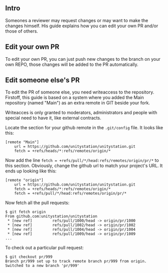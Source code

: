 ## Intro
Someones a reviewer may request changes or may want to make the changes himself. His guide explains how you can edit your own PR and/or those of others.

## Edit your own PR
To edit your own PR, you can just push new changes to the branch on your own REPO, those changes will be added to the PR automatically. 

## Edit someone else's PR
To edit the PR of someone else, you need writeaccess to the repository.
Firstoff, this guide is based on a system where you added the Main repository (named "Main") as an extra remote in GIT beside your fork.

Writeacces is only granted to moderators, administrators and people with special need to have it, like external contracts.

Locate the section for your github remote in the `.git/config` file. It looks like this:

```
[remote "Main"]
	url = https://github.com/unitystation/unitystation.git
	fetch = +refs/heads/*:refs/remotes/origin/*
```

Now add the line `fetch = +refs/pull/*/head:refs/remotes/origin/pr/*` to this section. Obviously, change the github url to match your project's URL. It ends up looking like this:

```
[remote "origin"]
	url = https://github.com/unitystation/unitystation.git
	fetch = +refs/heads/*:refs/remotes/origin/*
	fetch = +refs/pull/*/head:refs/remotes/origin/pr/*
```

Now fetch all the pull requests:

```
$ git fetch origin
From github.com:unitystation/unitystation
 * [new ref]         refs/pull/1000/head -> origin/pr/1000
 * [new ref]         refs/pull/1002/head -> origin/pr/1002
 * [new ref]         refs/pull/1004/head -> origin/pr/1004
 * [new ref]         refs/pull/1009/head -> origin/pr/1009
...
```

To check out a particular pull request:

```
$ git checkout pr/999
Branch pr/999 set up to track remote branch pr/999 from origin.
Switched to a new branch 'pr/999'
```
